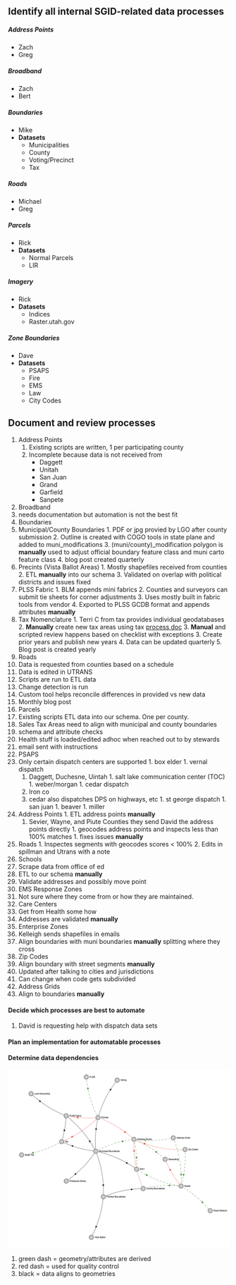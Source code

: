 ## Identify all internal SGID-related data processes

##### Address Points
 - Zach
 - Greg

##### Broadband
 - Zach
 - Bert

##### Boundaries
  - Mike
  - **Datasets**
    - Municipalities
    - County
    - Voting/Precinct
    - Tax

##### Roads
 - Michael
 - Greg

##### Parcels
  - Rick
  - **Datasets**
    - Normal Parcels
    - LIR

##### Imagery
  - Rick
  - **Datasets**
    - Indices
    - Raster.utah.gov

##### Zone Boundaries
  - Dave
  - **Datasets**
    - PSAPS
    - Fire
    - EMS
    - Law
    - City Codes

## Document and review processes

1. Address Points
   1. Existing scripts are written, 1 per participating county
   1. Incomplete because data is not received from
      - Daggett
      - Unitah
      - San Juan
      - Grand
      - Garfield
      - Sanpete
1. Broadband
  1. needs documentation but automation is not the best fit
1. Boundaries
  1. Municipal/County Boundaries
    1. PDF or jpg provied by LGO after county submission
    2. Outline is created with COGO tools in state plane and added to muni_modifications
    3. (muni/county)_modification polygon is **manually** used to adjust official boundary feature class and muni carto feature class
    4. blog post created quarterly
  1. Precints (Vista Ballot Areas)
    1. Mostly shapefiles received from counties
    2. ETL **manually** into our schema
    3. Validated on overlap with political districts and issues fixed
  1. PLSS Fabric
    1. BLM appends mini fabrics
    2. Counties and surveyors can submit tie sheets for corner adjustments
    3. Uses mostly built in fabric tools from vendor
    4. Exported to PLSS GCDB format and appends attributes **manually**
  1. Tax Nomenclature
    1. Terri C from tax provides individual geodatabases
    2. **Manually** create new tax areas using tax [process doc](https://docs.google.com/document/d/1Z8i0icMP3EeV0sI2BENhZNfAVTbfuyZfSm59Mwb3XBg/edit)
    3. **Manual** and scripted review happens based on checklist with exceptions
    3. Create prior years and publish new years
    4. Data can be updated quarterly
    5. Blog post is created yearly
1. Roads
  1. Data is requested from counties based on a schedule
  1. Data is edited in UTRANS
  2. Scripts are run to ETL data
  3. Change detection is run
  4. Custom tool helps reconcile differences in provided vs new data
  5. Monthly blog post
1. Parcels
  1. Existing scripts ETL data into our schema. One per county.
1. Sales Tax Areas need to align with municipal and county boundaries
  1. schema and attribute checks
1. Health stuff is loaded/edited adhoc when reached out to by stewards
  1. email sent with instructions
1. PSAPS
  1. Only certain dispatch centers are supported
    1. box elder
    1. vernal dispatch
      1. Daggett, Duchesne, Uintah
    1. salt lake communication center (TOC)
    1. weber/morgan
    1. cedar dispatch
      2. Iron co
      1. cedar also dispatches DPS on highways, etc
    1. st george dispatch
    1. san juan
    1. beaver
    1. miller
  1. Address Points
    1. ETL address points **manually**
      1. Sevier, Wayne, and Piute Counties they send David the address points directly
    1. geocodes address points and inspects less than 100% matches
    1. fixes issues **manually**
  1. Roads
    1. Inspectes segments with geocodes scores < 100%
    2. Edits in spillman and Utrans with a note
1. Schools
  1. Scrape data from office of ed
  2. ETL to our schema **manually**
  3. Validate addresses and possibly move point
1. EMS Response Zones
  1. Not sure where they come from or how they are maintained.
1. Care Centers
  1. Get from Health some how
  1. Addresses are validated **manually**
1. Enterprise Zones
  1. Kelleigh sends shapefiles in emails
  2. Align boundaries with muni boundaries **manually** splitting where they cross
1. Zip Codes
  1. Align boundary with street segments **manually**
  2. Updated after talking to cities and jurisdictions
  3. Can change when code gets subdivided
1. Address Grids
  1. Align to boundaries **manually**

#### Decide which processes are best to automate

1. David is requesting help with dispatch data sets

#### Plan an implementation for automatable processes

#### Determine data dependencies

![graph](./data-relationships.png)
1. green dash = geometry/attributes are derived
2. red dash = used for quality control
3. black = data aligns to geometries
